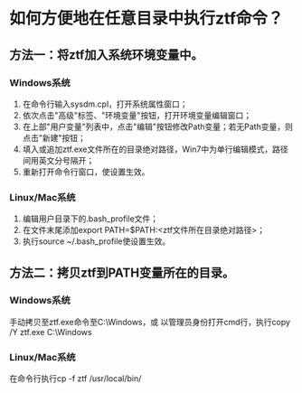 # 如何方便地在任意目录中执行ztf命令？
## 方法一：将ztf加入系统环境变量中。
### Windows系统
1. 在命令行输入sysdm.cpl，打开系统属性窗口；
2. 依次点击"高级"标签、"环境变量"按钮，打开环境变量编辑窗口；
3. 在上部"用户变量"列表中，点击"编辑"按钮修改Path变量；若无Path变量，则点击"新建"按钮；
4. 填入或追加ztf.exe文件所在的目录绝对路径，Win7中为单行编辑模式，路径间用英文分号隔开；
5. 重新打开命令行窗口，使设置生效。

### Linux/Mac系统
1. 编辑用户目录下的.bash_profile文件；
2. 在文件末尾添加export PATH=$PATH:<ztf文件所在目录绝对路径>；
3. 执行source ~/.bash_profile使设置生效。

## 方法二：拷贝ztf到PATH变量所在的目录。
### Windows系统
手动拷贝至ztf.exe命令至C:\Windows，或
以管理员身份打开cmd行，执行copy /Y ztf.exe C:\Windows

### Linux/Mac系统
在命令行执行cp -f ztf /usr/local/bin/